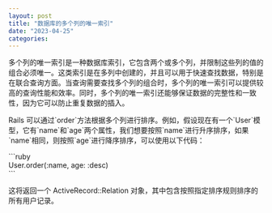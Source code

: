 ```yaml
---
layout: post
title: "数据库的多个列的唯一索引"
date: "2023-04-25"
categories: 
---
```

<p>多个列的唯一索引是一种数据库索引，它包含两个或多个列，并限制这些列的值的组合必须唯一。这类索引是在多列中创建的，并且可以用于快速查找数据，特别是在联合查询方面。当查询需要查找多个列的组合时，多个列的唯一索引可以提供较高的查询性能和效率。同时，多个列的唯一索引还能够保证数据的完整性和一致性，因为它可以防止重复数据的插入。</p>

<p>Rails 可以通过`order`方法根据多个列进行排序。例如，假设现在有一个`User`模型，它有`name`和`age`两个属性，我们想要按照`name`进行升序排序，如果`name`相同，则按照`age`进行降序排序，可以使用以下代码：</p>

<p>```ruby<br />
User.order(:name, age: :desc)<br />
```</p>

<p>这将返回一个 ActiveRecord::Relation 对象，其中包含按照指定排序规则排序的所有用户记录。</p>

<p>&nbsp;</p>

